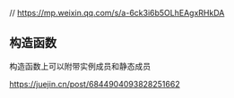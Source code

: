 // https://mp.weixin.qq.com/s/a-6ck3i6b5OLhEAgxRHkDA



## 构造函数
构造函数上可以附带实例成员和静态成员


https://juejin.cn/post/6844904093828251662
